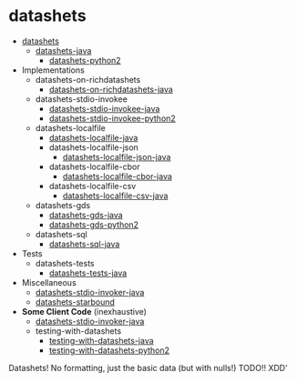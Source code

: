# datashets

+ [datashets](https://github.com/PuppyPi/datashets)
   + [datashets-java](https://github.com/PuppyPi/datashets-java)
      + [datashets-python2](https://github.com/PuppyPi/datashets-python2)
+ Implementations
   + datashets-on-richdatashets
      + [datashets-on-richdatashets-java](https://github.com/PuppyPi/datashets-on-richdatashets-java)
   + datashets-stdio-invokee
      + [datashets-stdio-invokee-java](https://github.com/PuppyPi/datashets-stdio-invokee-java)
      + [datashets-stdio-invokee-python2](https://github.com/PuppyPi/datashets-stdio-invokee-python2)
   + datashets-localfile
      + [datashets-localfile-java](https://github.com/PuppyPi/datashets-localfile-java)
      + datashets-localfile-json
         + [datashets-localfile-json-java](https://github.com/PuppyPi/datashets-localfile-json-java)
      + datashets-localfile-cbor
         + [datashets-localfile-cbor-java](https://github.com/PuppyPi/datashets-localfile-cbor-java)
      + datashets-localfile-csv
         + [datashets-localfile-csv-java](https://github.com/PuppyPi/datashets-localfile-csv-java)
   + datashets-gds
      + [datashets-gds-java](https://github.com/PuppyPi/datashets-gds-java)
      + [datashets-gds-python2](https://github.com/PuppyPi/datashets-gds-python2)
   + datashets-sql
      + [datashets-sql-java](https://github.com/PuppyPi/datashets-sql-java)
+ Tests
   + datashets-tests
      + [datashets-tests-java](https://github.com/PuppyPi/datashets-tests-java)
+ Miscellaneous
   + [datashets-stdio-invoker-java](https://github.com/PuppyPi/datashets-stdio-invoker-java)
   + [datashets-starbound](https://github.com/PuppyPi/datashets-starbound)
+ **Some Client Code** (inexhaustive)
   + [datashets-stdio-invoker-java](https://github.com/PuppyPi/datashets-stdio-invoker-java)
   + testing-with-datashets
      + [testing-with-datashets-java](https://github.com/PuppyPi/testing-with-datashets-java)
      + [testing-with-datashets-python2](https://github.com/PuppyPi/testing-with-datashets-python2)










Datashets!  No formatting, just the basic data (but with nulls!)
TODO!! XDD'
